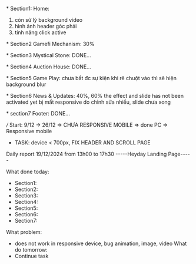\* Section1: Home:

1. còn sử lý background video
2. hình ảnh header góc phải
3. tính năng click active

\* Section2 Gamefi Mechanism: 30%

\* Section3 Mystical Stone: DONE...

\* Section4 Auction House: DONE...

\* Section5 Game Play: chưa bắt đc sự kiện khi rê chuột vào thì sẽ hiện
background blur

\* Section6 News & Updates: 40%, 60% the effect and slide has not been activated
yet bị mất responsive do chỉnh sửa nhiều, slide chưa xong

\* section7 Footer: DONE...

_/_ Start: 9/12 -> 26/12 => CHƯA RESPONSIVE MOBILE => done PC => Responsive
mobile


- TASK: device < 700px, FIX HEADER AND SCROLL PAGE

Daily report 19/12/2024 from 13h00 to 17h30
-----Heyday Landing Page-----

What done today:
- Section1: 
- Section2: 
- Section3: 
- Section4: 
- Section5: 
- Section6: 
- Section7: 

What problem:
- does not work in responsive device, bug animation, image, video
What do tomorrow:
- Continue task